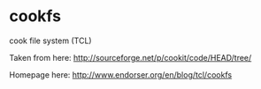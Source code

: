 # cookfs
cook file system (TCL)

Taken from here:
http://sourceforge.net/p/cookit/code/HEAD/tree/

Homepage here:
http://www.endorser.org/en/blog/tcl/cookfs
